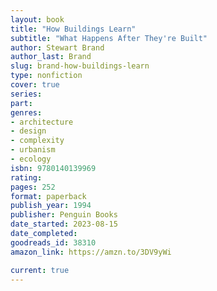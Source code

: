 ```yaml
---
layout: book
title: "How Buildings Learn"
subtitle: "What Happens After They're Built"
author: Stewart Brand
author_last: Brand
slug: brand-how-buildings-learn
type: nonfiction
cover: true
series: 
part: 
genres:
- architecture
- design
- complexity
- urbanism
- ecology
isbn: 9780140139969
rating: 
pages: 252
format: paperback
publish_year: 1994
publisher: Penguin Books
date_started: 2023-08-15
date_completed: 
goodreads_id: 38310
amazon_link: https://amzn.to/3DV9yWi

current: true
---
```

